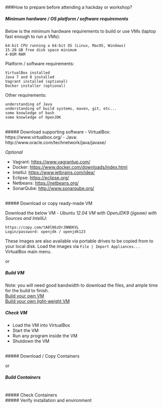 ###How to prepare before attending a hackday or workshop?

##### Minimum hardware / OS platform / software requirements
Below is the minimum hardware requirements to build or use VMs (laptop fast enough to run a VMs):

    64-bit CPU running a 64-bit OS (Linux, MacOS, Windows)
    15-20 GB free disk space minimum
    4-8GM RAM

Platform / software requirements:

    VirtualBox installed
    Java 7 and 8 installed
    Vagrant installed (optional)
    Docker installer (optional)
    
Other requirements:

    understanding of Java
    understanding of build systems, maven, git, etc... 
    some knowledge of bash
    some knowledge of OpenJDK
<br/>
##### Download supporting software
- VirtualBox: https://www.virtualbox.org/
- Java: http://www.oracle.com/technetwork/java/javase/

_Optional_
- Vagrant: https://www.vagrantup.com/
- Docker: https://www.docker.com/downloads/index.html
- IntelliJ: https://www.jetbrains.com/idea/
- Eclipse: https://eclipse.org/
- Netbeans: https://netbeans.org/
- SonarQube: http://www.sonarqube.org/
<br/>
##### Download or copy ready-made VM

Download the below VM - _Ubuntu 12.04 VM with OpenJDK9 (jigsaw) with Sources and IntelliJ_:
    
    https://copy.com/tA0l06zDrJNNDKVL
    Login/password: openjdk / openjdk123

These images are also available via portable drives to be copied from to your local disk. Load the images via ```File | Import Appliances...``` VirtualBox main menu.

or
<br/>
##### Build VM

Note: you will need good bandwidth to download the files, and ample time for the build to finish.
<br/>
[Build your own VM](../virtual-machines/build_your_own_vm.md) <br/>
[Build your own light-weight VM](virtual-machines/build_your_own_lightweight_vm.md)
<br/>
##### Check VM
- Load the VM into VirtualBox
- Start the VM
- Run any program inside the VM
- Shutdown the VM
<br/>
##### Download / Copy Containers

or
<br/>
##### Build Containers

<br/>
##### Check Containers

<br/>
##### Verify installation and environment